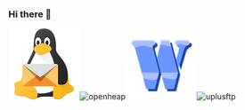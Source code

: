 ### Hi there 👋

![erisemail](https://raw.githubusercontent.com/uplusware/erisemail/master/doc/erisemail.png)![openheap](https://uplusware.github.io/images/heaphttpd.png)![bluewhale](https://raw.githubusercontent.com/uplusware/bluewhale/master/doc/bluewhale.png)![uplusftp](https://uplusware.github.io/images/uplusftpsrv.png)

<!--
**uplusware/uplusware** is a ✨ _special_ ✨ repository because its `README.md` (this file) appears on your GitHub profile.

Here are some ideas to get you started:

- 🔭 I’m currently working on ...
- 🌱 I’m currently learning ...
- 👯 I’m looking to collaborate on ...
- 🤔 I’m looking for help with ...
- 💬 Ask me about ...
- 📫 How to reach me: ...
- 😄 Pronouns: ...
- ⚡ Fun fact: ...
-->
